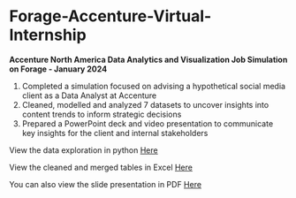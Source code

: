 # Forage-Accenture-Virtual-Internship
**Accenture North America Data Analytics and Visualization Job Simulation on Forage - January 2024**

1. Completed a simulation focused on advising a hypothetical social media client as a Data Analyst at Accenture
2. Cleaned, modelled and analyzed 7 datasets to uncover insights into content trends to inform strategic decisions
3. Prepared a PowerPoint deck and video presentation to communicate key insights for the client and internal stakeholders

View the data exploration in python [Here](https://github.com/JachimmaChristian/Forage-Accenture-Internship/blob/main/workspace/notebook.ipynb) 

View the cleaned and merged tables in Excel [Here](https://github.com/JachimmaChristian/Forage-Accenture-Internship/blob/main/Reactions.xlsx)

You can also view the slide presentation in PDF [Here](https://github.com/JachimmaChristian/Forage-Accenture-Internship/blob/main/Accenture%20Data%20Analytics%20Task.pdf)

